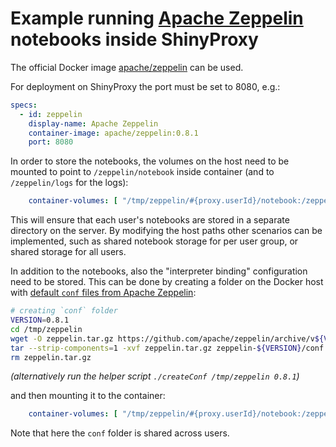 # Example running [Apache Zeppelin](https://zeppelin.apache.org/) notebooks inside ShinyProxy 

The official Docker image [apache/zeppelin](https://hub.docker.com/r/apache/zeppelin) can be used.

For deployment on ShinyProxy the port must be set to 8080, e.g.:

```yaml
specs:
  - id: zeppelin
    display-name: Apache Zeppelin
    container-image: apache/zeppelin:0.8.1
    port: 8080
```

In order to store the notebooks, the volumes on the host need to be mounted to point to `/zeppelin/notebook` inside container (and to `/zeppelin/logs` for the logs):
```yaml
    container-volumes: [ "/tmp/zeppelin/#{proxy.userId}/notebook:/zeppelin/notebook", "/tmp/zeppelin/#{proxy.userId}/logs:/zeppelin/logs" ]
```
This will ensure that each user's notebooks are stored in a separate directory on the server.
By modifying the host paths other scenarios can be implemented, such as shared notebook storage for per user group, or shared storage for all users.

In addition to the notebooks, also the "interpreter binding" configuration need to be stored.
This can be done by creating a folder on the Docker host with [default `conf` files from Apache Zeppelin](https://github.com/apache/zeppelin/tree/master/conf):
```bash
# creating `conf` folder
VERSION=0.8.1
cd /tmp/zeppelin
wget -O zeppelin.tar.gz https://github.com/apache/zeppelin/archive/v${VERSION}.tar.gz
tar --strip-components=1 -xvf zeppelin.tar.gz zeppelin-${VERSION}/conf
rm zeppelin.tar.gz
```
_(alternatively run the helper script `./createConf /tmp/zeppelin 0.8.1`)_

and then mounting it to the container:
```yaml
    container-volumes: [ "/tmp/zeppelin/#{proxy.userId}/notebook:/zeppelin/notebook", "/tmp/zeppelin/#{proxy.userId}/logs:/zeppelin/logs", "/tmp/zeppelin/conf:/zeppelin/conf" ]
```
Note that here the `conf` folder is shared across users.

